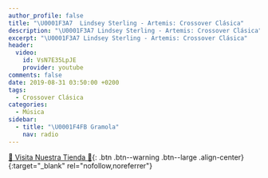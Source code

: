 ```yaml
---
author_profile: false
title: "\U0001F3A7  Lindsey Sterling - Artemis: Crossover Clásica"
description: "\U0001F3A7 Lindsey Sterling - Artemis: Crossover Clásica"
excerpt: "\U0001F3A7 Lindsey Sterling - Artemis: Crossover Clásica"
header:
  video:
    id: VsN7E35LpJE
    provider: youtube
comments: false
date: 2019-08-31 03:50:00 +0200
tags:
  - Crossover Clásica
categories:
  - Música
sidebar:
  - title: "\U0001F4FB Gramola"
    nav: radio
---
```


[🎁 Visita Nuestra Tienda 🎁](https://www.amazon.es/shop/cibercursos){: .btn .btn--warning .btn--large .align-center}{:target="_blank" rel="nofollow,noreferrer"}

